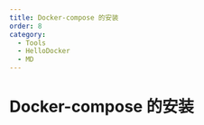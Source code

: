 ```yaml
---
title: Docker-compose 的安装
order: 8
category:
  - Tools
  - HelloDocker
  - MD
---
```



# Docker-compose 的安装

